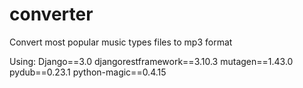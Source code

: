 # converter
Convert most popular music types files to mp3 format

Using:
    Django==3.0
    djangorestframework==3.10.3
    mutagen==1.43.0
    pydub==0.23.1
    python-magic==0.4.15


